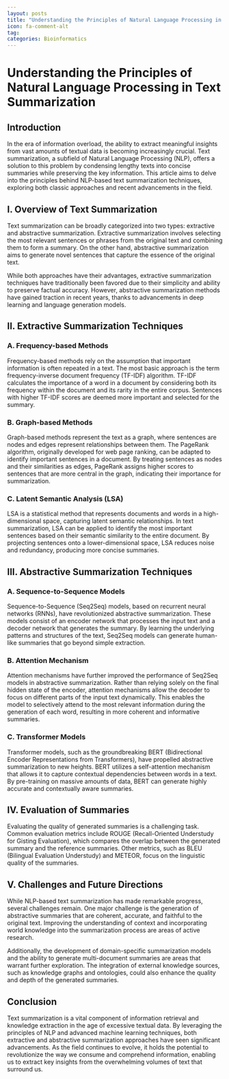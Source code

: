 ```yaml
---
layout: posts
title: "Understanding the Principles of Natural Language Processing in Text Summarization"
icon: fa-comment-alt
tag:      
categories: Bioinformatics
---
```



# Understanding the Principles of Natural Language Processing in Text Summarization

## Introduction

In the era of information overload, the ability to extract meaningful insights from vast amounts of textual data is becoming increasingly crucial. Text summarization, a subfield of Natural Language Processing (NLP), offers a solution to this problem by condensing lengthy texts into concise summaries while preserving the key information. This article aims to delve into the principles behind NLP-based text summarization techniques, exploring both classic approaches and recent advancements in the field.

## I. Overview of Text Summarization

Text summarization can be broadly categorized into two types: extractive and abstractive summarization. Extractive summarization involves selecting the most relevant sentences or phrases from the original text and combining them to form a summary. On the other hand, abstractive summarization aims to generate novel sentences that capture the essence of the original text.

While both approaches have their advantages, extractive summarization techniques have traditionally been favored due to their simplicity and ability to preserve factual accuracy. However, abstractive summarization methods have gained traction in recent years, thanks to advancements in deep learning and language generation models.

## II. Extractive Summarization Techniques

### A. Frequency-based Methods

Frequency-based methods rely on the assumption that important information is often repeated in a text. The most basic approach is the term frequency-inverse document frequency (TF-IDF) algorithm. TF-IDF calculates the importance of a word in a document by considering both its frequency within the document and its rarity in the entire corpus. Sentences with higher TF-IDF scores are deemed more important and selected for the summary.

### B. Graph-based Methods

Graph-based methods represent the text as a graph, where sentences are nodes and edges represent relationships between them. The PageRank algorithm, originally developed for web page ranking, can be adapted to identify important sentences in a document. By treating sentences as nodes and their similarities as edges, PageRank assigns higher scores to sentences that are more central in the graph, indicating their importance for summarization.

### C. Latent Semantic Analysis (LSA)

LSA is a statistical method that represents documents and words in a high-dimensional space, capturing latent semantic relationships. In text summarization, LSA can be applied to identify the most important sentences based on their semantic similarity to the entire document. By projecting sentences onto a lower-dimensional space, LSA reduces noise and redundancy, producing more concise summaries.

## III. Abstractive Summarization Techniques

### A. Sequence-to-Sequence Models

Sequence-to-Sequence (Seq2Seq) models, based on recurrent neural networks (RNNs), have revolutionized abstractive summarization. These models consist of an encoder network that processes the input text and a decoder network that generates the summary. By learning the underlying patterns and structures of the text, Seq2Seq models can generate human-like summaries that go beyond simple extraction.

### B. Attention Mechanism

Attention mechanisms have further improved the performance of Seq2Seq models in abstractive summarization. Rather than relying solely on the final hidden state of the encoder, attention mechanisms allow the decoder to focus on different parts of the input text dynamically. This enables the model to selectively attend to the most relevant information during the generation of each word, resulting in more coherent and informative summaries.

### C. Transformer Models

Transformer models, such as the groundbreaking BERT (Bidirectional Encoder Representations from Transformers), have propelled abstractive summarization to new heights. BERT utilizes a self-attention mechanism that allows it to capture contextual dependencies between words in a text. By pre-training on massive amounts of data, BERT can generate highly accurate and contextually aware summaries.

## IV. Evaluation of Summaries

Evaluating the quality of generated summaries is a challenging task. Common evaluation metrics include ROUGE (Recall-Oriented Understudy for Gisting Evaluation), which compares the overlap between the generated summary and the reference summaries. Other metrics, such as BLEU (Bilingual Evaluation Understudy) and METEOR, focus on the linguistic quality of the summaries.

## V. Challenges and Future Directions

While NLP-based text summarization has made remarkable progress, several challenges remain. One major challenge is the generation of abstractive summaries that are coherent, accurate, and faithful to the original text. Improving the understanding of context and incorporating world knowledge into the summarization process are areas of active research.

Additionally, the development of domain-specific summarization models and the ability to generate multi-document summaries are areas that warrant further exploration. The integration of external knowledge sources, such as knowledge graphs and ontologies, could also enhance the quality and depth of the generated summaries.

## Conclusion

Text summarization is a vital component of information retrieval and knowledge extraction in the age of excessive textual data. By leveraging the principles of NLP and advanced machine learning techniques, both extractive and abstractive summarization approaches have seen significant advancements. As the field continues to evolve, it holds the potential to revolutionize the way we consume and comprehend information, enabling us to extract key insights from the overwhelming volumes of text that surround us.